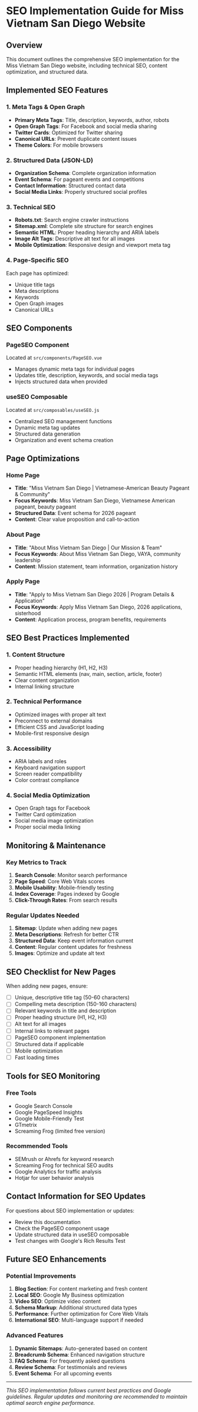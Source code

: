 # SEO Implementation Guide for Miss Vietnam San Diego Website

## Overview

This document outlines the comprehensive SEO implementation for the Miss Vietnam San Diego website, including technical SEO, content optimization, and structured data.

## Implemented SEO Features

### 1. Meta Tags & Open Graph

- **Primary Meta Tags**: Title, description, keywords, author, robots
- **Open Graph Tags**: For Facebook and social media sharing
- **Twitter Cards**: Optimized for Twitter sharing
- **Canonical URLs**: Prevent duplicate content issues
- **Theme Colors**: For mobile browsers

### 2. Structured Data (JSON-LD)

- **Organization Schema**: Complete organization information
- **Event Schema**: For pageant events and competitions
- **Contact Information**: Structured contact data
- **Social Media Links**: Properly structured social profiles

### 3. Technical SEO

- **Robots.txt**: Search engine crawler instructions
- **Sitemap.xml**: Complete site structure for search engines
- **Semantic HTML**: Proper heading hierarchy and ARIA labels
- **Image Alt Tags**: Descriptive alt text for all images
- **Mobile Optimization**: Responsive design and viewport meta tag

### 4. Page-Specific SEO

Each page has optimized:

- Unique title tags
- Meta descriptions
- Keywords
- Open Graph images
- Canonical URLs

## SEO Components

### PageSEO Component

Located at `src/components/PageSEO.vue`

- Manages dynamic meta tags for individual pages
- Updates title, description, keywords, and social media tags
- Injects structured data when provided

### useSEO Composable

Located at `src/composables/useSEO.js`

- Centralized SEO management functions
- Dynamic meta tag updates
- Structured data generation
- Organization and event schema creation

## Page Optimizations

### Home Page

- **Title**: "Miss Vietnam San Diego | Vietnamese-American Beauty Pageant & Community"
- **Focus Keywords**: Miss Vietnam San Diego, Vietnamese American pageant, beauty pageant
- **Structured Data**: Event schema for 2026 pageant
- **Content**: Clear value proposition and call-to-action

### About Page

- **Title**: "About Miss Vietnam San Diego | Our Mission & Team"
- **Focus Keywords**: About Miss Vietnam San Diego, VAYA, community leadership
- **Content**: Mission statement, team information, organization history

### Apply Page

- **Title**: "Apply to Miss Vietnam San Diego 2026 | Program Details & Application"
- **Focus Keywords**: Apply Miss Vietnam San Diego, 2026 applications, sisterhood
- **Content**: Application process, program benefits, requirements

## SEO Best Practices Implemented

### 1. Content Structure

- Proper heading hierarchy (H1, H2, H3)
- Semantic HTML elements (nav, main, section, article, footer)
- Clear content organization
- Internal linking structure

### 2. Technical Performance

- Optimized images with proper alt text
- Preconnect to external domains
- Efficient CSS and JavaScript loading
- Mobile-first responsive design

### 3. Accessibility

- ARIA labels and roles
- Keyboard navigation support
- Screen reader compatibility
- Color contrast compliance

### 4. Social Media Optimization

- Open Graph tags for Facebook
- Twitter Card optimization
- Social media image optimization
- Proper social media linking

## Monitoring & Maintenance

### Key Metrics to Track

1. **Search Console**: Monitor search performance
2. **Page Speed**: Core Web Vitals scores
3. **Mobile Usability**: Mobile-friendly testing
4. **Index Coverage**: Pages indexed by Google
5. **Click-Through Rates**: From search results

### Regular Updates Needed

1. **Sitemap**: Update when adding new pages
2. **Meta Descriptions**: Refresh for better CTR
3. **Structured Data**: Keep event information current
4. **Content**: Regular content updates for freshness
5. **Images**: Optimize and update alt text

## SEO Checklist for New Pages

When adding new pages, ensure:

- [ ] Unique, descriptive title tag (50-60 characters)
- [ ] Compelling meta description (150-160 characters)
- [ ] Relevant keywords in title and description
- [ ] Proper heading structure (H1, H2, H3)
- [ ] Alt text for all images
- [ ] Internal links to relevant pages
- [ ] PageSEO component implementation
- [ ] Structured data if applicable
- [ ] Mobile optimization
- [ ] Fast loading times

## Tools for SEO Monitoring

### Free Tools

- Google Search Console
- Google PageSpeed Insights
- Google Mobile-Friendly Test
- GTmetrix
- Screaming Frog (limited free version)

### Recommended Tools

- SEMrush or Ahrefs for keyword research
- Screaming Frog for technical SEO audits
- Google Analytics for traffic analysis
- Hotjar for user behavior analysis

## Contact Information for SEO Updates

For questions about SEO implementation or updates:

- Review this documentation
- Check the PageSEO component usage
- Update structured data in useSEO composable
- Test changes with Google's Rich Results Test

## Future SEO Enhancements

### Potential Improvements

1. **Blog Section**: For content marketing and fresh content
2. **Local SEO**: Google My Business optimization
3. **Video SEO**: Optimize video content
4. **Schema Markup**: Additional structured data types
5. **Performance**: Further optimization for Core Web Vitals
6. **International SEO**: Multi-language support if needed

### Advanced Features

1. **Dynamic Sitemaps**: Auto-generated based on content
2. **Breadcrumb Schema**: Enhanced navigation structure
3. **FAQ Schema**: For frequently asked questions
4. **Review Schema**: For testimonials and reviews
5. **Event Schema**: For all upcoming events

---

_This SEO implementation follows current best practices and Google guidelines. Regular updates and monitoring are recommended to maintain optimal search engine performance._
